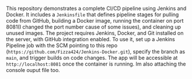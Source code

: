 This repository demonstrates a complete CI/CD pipeline using Jenkins and Docker. It includes a `Jenkinsfile` that defines pipeline stages for pulling code from GitHub, building a Docker image, running the container on port 8081(I changed the port number cause of some issues), and cleaning up unused images. The project requires Jenkins, Docker, and Git installed on the server, with GitHub integration enabled. To use it, set up a Jenkins Pipeline job with the SCM pointing to this repo (`https://github.com/Fizza424/Jenkins-Docker.git`), specify the branch as `main`, and trigger builds on code changes. The app will be accessible at `http://localhost:8081` once the container is running.
Im also attaching the console ouput file too.
